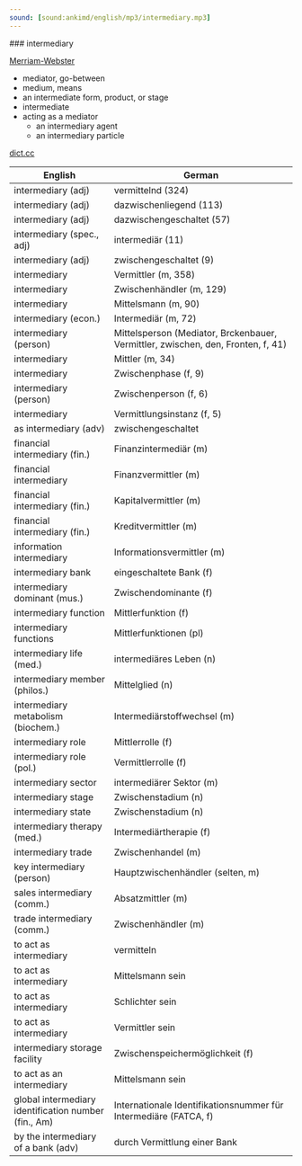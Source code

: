 ```yaml
---
sound: [sound:ankimd/english/mp3/intermediary.mp3]
---
```


\### intermediary

[Merriam-Webster](https://www.merriam-webster.com/dictionary/intermediary)

- mediator, go-between
- medium, means
- an intermediate form, product, or stage
- intermediate
- acting as a mediator
    - an intermediary agent
    - an intermediary particle

[dict.cc](https://www.dict.cc/intermediary)

| English        | German       |
| -------------- | ------------ |
| intermediary (adj) | vermittelnd (324) |
| intermediary (adj) | dazwischenliegend (113) |
| intermediary (adj) | dazwischengeschaltet (57) |
| intermediary (spec., adj) | intermediär (11) |
| intermediary (adj) | zwischengeschaltet (9) |
| intermediary | Vermittler (m, 358) |
| intermediary | Zwischenhändler (m, 129) |
| intermediary | Mittelsmann (m, 90) |
| intermediary (econ.) | Intermediär (m, 72) |
| intermediary (person) | Mittelsperson (Mediator, Brckenbauer, Vermittler, zwischen, den, Fronten, f, 41) |
| intermediary | Mittler (m, 34) |
| intermediary | Zwischenphase (f, 9) |
| intermediary (person) | Zwischenperson (f, 6) |
| intermediary | Vermittlungsinstanz (f, 5) |
| as intermediary (adv) | zwischengeschaltet |
| financial intermediary (fin.) | Finanzintermediär (m) |
| financial intermediary | Finanzvermittler (m) |
| financial intermediary (fin.) | Kapitalvermittler (m) |
| financial intermediary (fin.) | Kreditvermittler (m) |
| information intermediary | Informationsvermittler (m) |
| intermediary bank | eingeschaltete Bank (f) |
| intermediary dominant (mus.) | Zwischendominante (f) |
| intermediary function | Mittlerfunktion (f) |
| intermediary functions | Mittlerfunktionen (pl) |
| intermediary life (med.) | intermediäres Leben (n) |
| intermediary member (philos.) | Mittelglied (n) |
| intermediary metabolism (biochem.) | Intermediärstoffwechsel (m) |
| intermediary role | Mittlerrolle (f) |
| intermediary role (pol.) | Vermittlerrolle (f) |
| intermediary sector | intermediärer Sektor (m) |
| intermediary stage | Zwischenstadium (n) |
| intermediary state | Zwischenstadium (n) |
| intermediary therapy (med.) | Intermediärtherapie (f) |
| intermediary trade | Zwischenhandel (m) |
| key intermediary (person) | Hauptzwischenhändler (selten, m) |
| sales intermediary (comm.) | Absatzmittler (m) |
| trade intermediary (comm.) | Zwischenhändler (m) |
| to act as intermediary | vermitteln |
| to act as intermediary | Mittelsmann sein |
| to act as intermediary | Schlichter sein |
| to act as intermediary | Vermittler sein |
| intermediary storage facility | Zwischenspeichermöglichkeit (f) |
| to act as an intermediary | Mittelsmann sein |
| global intermediary identification number <GIIN> (fin., Am) | Internationale Identifikationsnummer für Intermediäre (FATCA, f) |
| by the intermediary of a bank (adv) | durch Vermittlung einer Bank |
